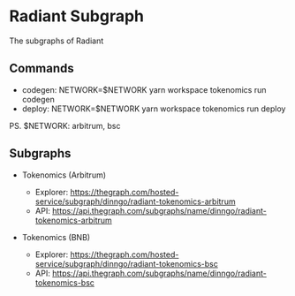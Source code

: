 # Radiant Subgraph

The subgraphs of Radiant


## Commands

- codegen: NETWORK=$NETWORK yarn workspace tokenomics run codegen
- deploy: NETWORK=$NETWORK yarn workspace tokenomics run deploy

PS. $NETWORK: arbitrum, bsc

## Subgraphs

- Tokenomics (Arbitrum)
  - Explorer: <https://thegraph.com/hosted-service/subgraph/dinngo/radiant-tokenomics-arbitrum>
  - API: <https://api.thegraph.com/subgraphs/name/dinngo/radiant-tokenomics-arbitrum>

- Tokenomics (BNB)
  - Explorer: <https://thegraph.com/hosted-service/subgraph/dinngo/radiant-tokenomics-bsc>
  - API: <https://api.thegraph.com/subgraphs/name/dinngo/radiant-tokenomics-bsc>
